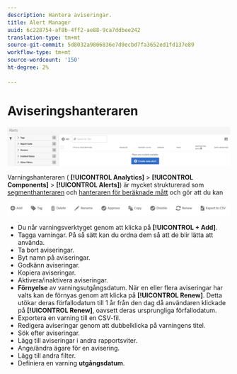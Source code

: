 ```yaml
---
description: Hantera aviseringar.
title: Alert Manager
uuid: 6c228754-af8b-4ff2-ae88-9ca7ddbee242
translation-type: tm+mt
source-git-commit: 5d8032a9806836e7d0ecbd7fa3652ed1fd137e89
workflow-type: tm+mt
source-wordcount: '150'
ht-degree: 2%

---
```



# Aviseringshanteraren

![](assets/alert-manager.png)

Varningshanteraren ( **[!UICONTROL Analytics]** > **[!UICONTROL Components]** > **[!UICONTROL Alerts]**) är mycket strukturerad som [segmenthanteraren](https://docs.adobe.com/content/help/en/analytics/components/segmentation/segmentation-workflow/seg-manage.html) och [hanteraren för beräknade mått](https://docs.adobe.com/content/help/en/analytics/components/calculated-metrics/calcmetric-workflow/cm-manager.html) och gör att du kan

![](assets/alert-manager-tasks.png)

* Du når varningsverktyget genom att klicka på **[!UICONTROL + Add]**.
* Tagga varningar. På så sätt kan du ordna dem så att de blir lätta att använda.
* Ta bort aviseringar.
* Byt namn på aviseringar.
* Godkänn aviseringar.
* Kopiera aviseringar.
* Aktivera/inaktivera aviseringar.
* **Förnyelse** av varningsutgångsdatum. När en eller flera aviseringar har valts kan de förnyas genom att klicka på **[!UICONTROL Renew]**. Detta utökar deras förfallodatum till 1 år från den dag då användaren klickade på **[!UICONTROL Renew]**, oavsett deras ursprungliga förfallodatum.
* Exportera en varning till en CSV-fil.
* Redigera aviseringar genom att dubbelklicka på varningens titel.
* Sök efter aviseringar.
* Lägg till aviseringar i andra rapportsviter.
* Ange/ändra ägare för en avisering.
* Lägg till andra filter.
* Definiera en varning **utgångsdatum**.

